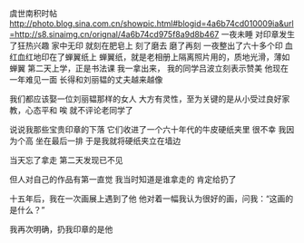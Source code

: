 虞世南积时帖
http://photo.blog.sina.com.cn/showpic.html#blogid=4a6b74cd010009ia&url=http://s8.sinaimg.cn/orignal/4a6b74cd975f8a9d8b467
一夜未睡
对印章发生了狂热兴趣
家中无印
就刻在肥皂上
刻了磨去
磨了再刻
一夜整出了六十多个印
血红血红地印在了蝉翼纸上
蝉翼纸，就是老相册上隔离照片用的，质地光滑，薄如蝉翼
第二天上学，正是书法课
我一拿出来，
我的同学吕波立刻表示赞美
他现在一年难见一面
长得和刘丽韫的丈夫越来越像
 
我们都应该娶一位刘丽韫那样的女人
大方有灵性，至为关键的是从小受过良好家教，心态平和
唉 就不评论老同学了
 
说说我那些宝贵印章的下落
它们收进了一个六十年代的牛皮硬纸夹里
很不幸
我因为个高 坐在最后一排
于是我就将硬纸夹立在墙边
 
当天忘了拿走
第二天发现已不见
 
但人对自己的作品有第一直觉
我当时知道是谁拿走的
肯定给扔了
 
十五年后，我在一次画展上遇到了他
他对着一幅我认为很好的画，问我：“这画的是什么？”
 
我再次明确，扔我印章的是他
 
 
 
